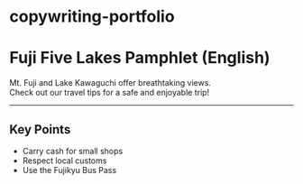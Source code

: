 # copywriting-portfolio

# Fuji Five Lakes Pamphlet (English)

Mt. Fuji and Lake Kawaguchi offer breathtaking views.  
Check out our travel tips for a safe and enjoyable trip!

---

## Key Points
- Carry cash for small shops
- Respect local customs
- Use the Fujikyu Bus Pass
